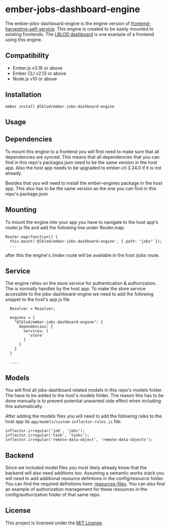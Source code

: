 ember-jobs-dashboard-engine
==============================================================================

The ember-jobs-dashboard-engine is the engine version of [frontend-harvesting-self-service](https://github.com/lblod/frontend-harvesting-self-service). This engine is created to be easily mounted to existing frontends. The [LBLOD dashboard](https://github.com/lblod/frontend-dashboard) is one example of a frontend using this engine.


Compatibility
------------------------------------------------------------------------------

* Ember.js v3.16 or above
* Ember CLI v2.13 or above
* Node.js v10 or above


Installation
------------------------------------------------------------------------------

```
ember install @lblod/ember-jobs-dashboard-engine
```


Usage
------------------------------------------------------------------------------

## Dependencies

To mount this engine to a frontend you will first need to make sure that all dependencies are synced. This means that all dependencies that you can find in this repo's packages.json need to be the same version in the host app. Also the host app needs to be upgraded to ember-cli 3.24.0 if it is not already.
<br> 

Besides that you will need to install the ember-engines package in the host app. This also has to be the same version as the one you can find in this repo's package.json

## Mounting

To mount the engine into your app you have to navigate to the host app's router.js file and add the following line under Router.map:
```
Router.map(function() {
  this.mount('@lblod/ember-jobs-dashboard-engine', { path: "jobs" });
  ...
```
after this the engine's /index route will be available in the host /jobs route. 

## Service

The engine relies on the store service for authentication & authorization. The is normally handles by the host app. To make the store service accessible to the jobs-dashboard-engine we need to add the following snippet to the host's app.js file
```
  Resolver = Resolver;

  engines = {
    "@lblod/ember-jobs-dashboard-engine": {
      dependencies: {
        services: [
          'store'
        ]
      }
    }
  }
 
  ....
```

## Models

You will find all jobs-dashboard related models in this repo's models folder. The have to be added to the host's models folder. The reason this has to be done manually is to prevent potential unwanted side effect when including this automatically.

After adding the models files you will need to add the following rules to the host app its `app/models/custom-inflector-rules.js` file:
```
inflector.irregular('job', 'jobs');
inflector.irregular('task', 'tasks');
inflector.irregular('remote-data-object', 'remote-data-objects');
```

## Backend

Since we included model files you most likely already know that the backend will also need additions too. Assuming a semantic.works stack you will need to add additional resource defintions in the config/resource folder. You can find the required definitions here: [resources-files](https://github.com/lblod/app-lblod-harvester/tree/master/config/resources). You can also find an example of authorization management for these resources in the config/authorization folder of that same repo.


License
------------------------------------------------------------------------------

This project is licensed under the [MIT License](LICENSE.md).
